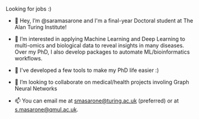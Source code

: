 Looking for jobs :)

- 👋 Hey, I’m @saramasarone and I'm a final-year Doctoral student at The Alan Turing Institute!

- 👀 I’m interested in applying Machine Learning and Deep Learning to multi-omics and biological data to reveal insights in many diseases. Over my PhD, I also develop packages to automate ML/bioinformatics workflows.
 
- 🌱 I've developed a few tools to make my PhD life easier :)

- 🏩 I’m looking to collaborate on medical/health projects involing Graph Neural Networks

- 📫 You can email me at smasarone@turing.ac.uk (preferred) or at s.masarone@qmul.ac.uk.


<!---
saramasarone/saramasarone is a ✨ special ✨ repository because its `README.md` (this file) appears on your GitHub profile.
You can click the Preview link to take a look at your changes.
--->
